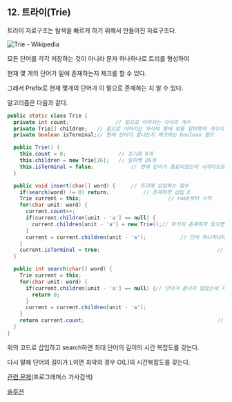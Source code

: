 ## 12. 트라이(Trie)

트라이 자료구조는 탐색을 빠르게 하기 위해서 만들어진 자료구조다. 

![Trie - Wikipedia](https://upload.wikimedia.org/wikipedia/commons/thumb/b/be/Trie_example.svg/1200px-Trie_example.svg.png)



모든 단어를 각각 저장하는 것이 아니라 문자 하나하나로 트리를 형성하여 

현재 몇 개의 단어가 밑에 존재하는지 체크를 할 수 있다. 

그래서 Prefix로 현재 몇개의 단어가 이 밑으로 존재하는 지 알 수 있다. 

알고리즘은 다음과 같다. 

```java
public static class Trie {
  private int count;			   // 밑으로 이어지는 자식의 개수 
  private Trie[] children;	 // 밑으로 이어지는 자식의 형태 보통 알파벳의 개수이다. 
  private boolean isTerminal;// 현재 단어가 끝나는지 체크하는 boolean 필드

  public Trie() {
    this.count = 0;					// 초기화 0개
    this.children = new Trie[26];	// 알파벳 26개
    this.isTerminal = false;			// 현재 단어가 종료되었는지 시작이므로 false다.
  }

  public void insert(char[] word) {		// 트리에 삽입하는 함수
    if(search(word) != 0) return;			// 존재하면 삽입 X
    Trie current = this;							// root부터 시작 
    for(char unit: word) {						
      current.count++;								 
      if(current.children[unit - 'a'] == null) {
        current.children[unit - 'a'] = new Trie();// 자식이 존재하지 않으면 초기화
      }
      current = current.children[unit - 'a'];			// 단어 하나하나마다 자식을 타고 내려감
    }
    current.isTerminal = true;										// 단어 종료후 terminal true
  }

  public int search(char[] word) {
    Trie current = this;												// root부터 찾는다.
    for(char unit: word) {
      if(current.children[unit - 'a'] == null) {// 단어가 끝나지 않았는데 자식이 없으면 단어 존재 X 
        return 0;
      }
      current = current.children[unit - 'a'];
    }
    return current.count;											// 현재 노드 밑으로 존재하는 단어의 개수 리턴
  }
}
```

위의 코드로 삽입하고 search하면 최대 단어의 길이의 시간 복잡도를 갖는다. 

다시 말해 단어의 길이가 L이면 최악의 경우 O(L)의 시간복잡도를 갖는다.



[관련 문제](https://programmers.co.kr/learn/courses/30/lessons/60060)(프로그래머스 가사검색)

[솔루션]()



